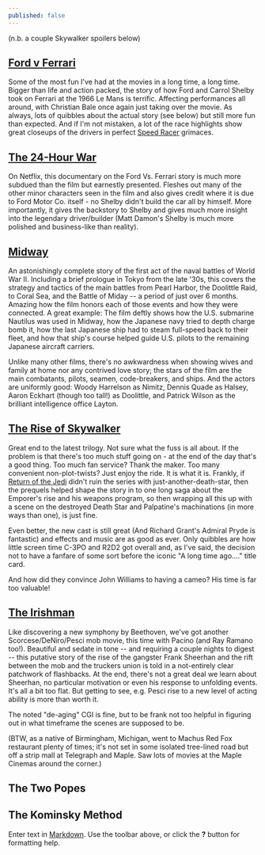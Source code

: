 ```yaml
---
published: false
---
```

(n.b. a couple Skywalker spoilers below)

## [Ford v Ferrari](https://www.imdb.com/title/tt1950186/)

Some of the most fun I've had at the movies in a long time, a long time. Bigger than life and action packed, the story of how Ford and Carrol Shelby took on Ferrari at the 1966 Le Mans is terrific. Affecting performances all around, with Christian Bale once again just taking over the movie. As always, lots of quibbles about the actual story (see below) but still more fun than expected. And if I'm not mistaken, a lot of the race highlights show great closeups of the drivers in perfect [Speed Racer](https://www.imdb.com/title/tt0061300/) grimaces.

## [The 24-Hour War](https://www.imdb.com/title/tt4875844/)

On Netflix, this documentary on the Ford Vs. Ferrari story is much more subdued than the film but earnestly presented. Fleshes out many of the other minor characters seen in the film and also gives credit where it is due to Ford Motor Co. itself - no Shelby didn't build the car all by himself. More importantly, it gives the backstory to Shelby and gives much more insight into the legendary driver/builder (Matt Damon's Shelby is much more polished and business-like than reality). 

## [Midway](https://www.imdb.com/title/tt6924650/)

An astonishingly complete story of the first act of the naval battles of World War II. Including a brief prologue in Tokyo from the late '30s, this covers the strategy and tactics of the main battles from Pearl Harbor, the Doolittle Raid, to Coral Sea, and the Battle of Miday -- a period of just over 6 months. Amazing how the film honors each of those events and how they were connected. A great example: The film deftly shows how the U.S. submarine Nautilus was used in Midway, how the Japanese navy tried to depth charge bomb it, how the last Japanese ship had to steam full-speed back to their fleet, and how that ship's course helped guide U.S. pilots to the remaining Japanese aircraft carriers. 

Unlike many other films, there's no awkwardness when showing wives and family at home nor any contrived love story; the stars of the film are the main combatants, pilots, seamen, code-breakers, and ships. And the actors are uniformly good: Woody Harrelson as Nimitz, Dennis Quade as Halsey, Aaron Eckhart (though too tall!) as Doolittle, and Patrick Wilson as the brilliant intelligence office Layton.

## [The Rise of Skywalker](https://www.imdb.com/title/tt2527338/)

Great end to the latest trilogy. Not sure what the fuss is all about. If the problem is that there's too much stuff going on - at the end of the day that's a good thing. Too much fan service? Thank the maker. Too many convenient non-plot-twists? Just enjoy the ride. It is what it is. Frankly, if [Return of the Jedi](https://www.imdb.com/title/tt0086190) didn't ruin the series with just-another-death-star, then the prequels helped shape the story in to one long saga about the Emporer's rise and his weapons program, so then wrapping all this up with a scene on the destroyed Death Star and Palpatine's machinations (in more ways than one), is just fine.

Even better, the new cast is still great (And Richard Grant's Admiral Pryde is fantastic) and effects and music are as good as ever. Only quibbles are how little screen time C-3PO and R2D2 got overall and, as I've said, the decision not to have a fanfare of some sort before the iconic "A long time ago...." title card.

And how did they convince John Williams to having a cameo? His time is far too valuable!

## [The Irishman](https://www.imdb.com/title/tt1302006/)

Like discovering a new symphony by Beethoven, we've got another Scorcese/DeNiro/Pesci mob movie, this time with Pacino (and Ray Ramano too!). Beautiful and sedate in tone -- and requiring a couple nights to digest -- this putative story of the rise of the gangster Frank Sheerhan and the rift between the mob and the truckers union is told in a not-entirely clear patchwork of flashbacks. At the end, there's not a great deal we learn about Sheerhan, no particular motivation or even his response to unfolding events. It's all a bit too flat. But getting to see, e.g. Pesci rise to a new level of acting ability is more than worth it.

The noted "de-aging" CGI is fine, but to be frank not too helpful in figuring out in what timeframe the scenes are supposed to be. 

(BTW, as a native of Birmingham, Michigan, went to Machus Red Fox restaurant plenty of times; it's not set in some isolated tree-lined road but off a strip mall at Telegraph and Maple. Saw lots of movies at the Maple Cinemas around the corner.)

## The Two Popes

## The Kominsky Method

Enter text in [Markdown](http://daringfireball.net/projects/markdown/). Use the toolbar above, or click the **?** button for formatting help.
